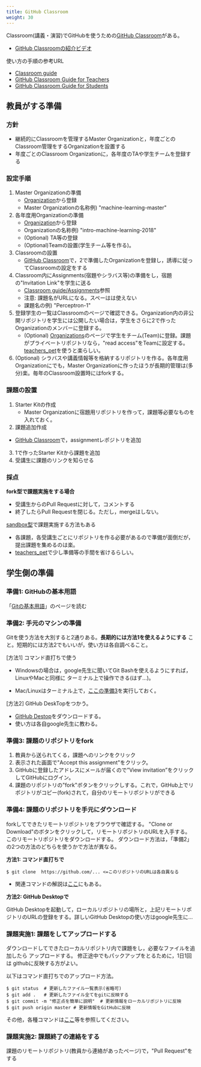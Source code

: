 ```yaml
---
title: GitHub Classroom
weight: 30
---
```


Classroom(講義・演習)でGitHubを使うための[GitHub Classroom](https://classroom.github.com/classrooms)がある。

- [GitHub Classroomの紹介ビデオ](https://classroom.github.com/videos)

使い方の手順の参考URL
- [Classroom guide](https://education.github.com/guide)
- [GitHub Classroom Guide for Teachers](https://github.com/jfiksel/github-classroom-for-teachers)
- [GitHub Classroom Guide for Students](https://github.com/jfiksel/github-classroom-for-students)

## 教員がする準備

### 方針
- 継続的にClassroomを管理するMaster Organizationと，年度ごとのClassroom管理をするOrganizationを設置する
- 年度ごとのClassroom Organizationに，各年度のTAや学生チームを登録する

### 設定手順
1. Master Organizationの準備
    - [Organization](https://github.com/settings/organizations)から登録
    - Master Organizationの名称例) "machine-learning-master"
2. 各年度用Organizationの準備
    - [Organization](https://github.com/settings/organizations)から登録
    - Organizationの名称例) "intro-machine-learning-2018"
    - (Optional) TA等の登録
    - (Optional)Teamの設置(学生チーム等を作る)。
3. Classroomの設置
    - [GitHub Classroom](https://classroom.github.com/classrooms)で，2で準備したOrganizationを登録し，誘導に従ってClassroomの設定をする
4. Classroom内にAssignments(宿題やシラバス等)の準備をし，宿題の"Invitation Link"を学生に送る
    - [Classroom guide/Assignments](https://education.github.com/guide/assignments)参照
    - 注意: 課題名がURLになる。スペーはは使えない
    - 課題名の例) "Perceptron-1"
5. 登録学生の一覧はClassroomのページで確認できる。Organization内の非公開リポジトリを学生には公開したい場合は，学生をさらに2で作ったOrganizationのメンバーに登録する。
    - (Optional) [Organizations](https://github.com/settings/organizations)のページで学生をチーム(Team)に登録。課題がプライベートリポジトリなら，"read access"をTeamに設定する。[teachers_pet](https://github.com/education/teachers_pet)を使うと楽らしい。
6. (Optional) シラバスや講義情報等を格納するリポジトリを作る。各年度用Organizationにでも，Master Organizationに作ったほうが長期的管理は(多分)楽。毎年のClassroom設置時にはforkする。

### 課題の設置

1. Starter Kitの作成
    - Master Organizationに宿題用リポジトリを作って，課題等必要なものを入れておく。
2. 課題追加作成
  - [GitHub Classroom](https://classroom.github.com/classrooms)で，assignmentレポジトリを追加
3. 1で作ったStarter Kitから課題を追加
4. 受講生に課題のリンクを知らせる


### 採点

**fork型で課題実施をする場合**

- 受講生からのPull Requestに対して，コメントする
- 終了したらPull Requestを閉じる。ただし，mergeはしない。

[sandbox型](https://education.github.com/guide/sandboxing)で課題実施する方法もある

- 各課題，各受講生ごとにリポジトリを作る必要があるので準備が面倒だが，提出課題を集めるのは楽。
- [teachers_pet](https://github.com/education/teachers_pet)で少し準備等の手間を省けるらしい。


## 学生側の準備

### 準備1: GitHubの基本用語

「[Gitの基本用語](../intro)」のページを読む

### 準備2: 手元のマシンの準備
Gitを使う方法を大別すると2通りある。**長期的には方法1を使えるようにする** こと。短期的には方法2でもいいが，使い方は各自調べること。

[方法1] コマンド直打ちで使う
- Windowsの場合は，google先生に聞いてGit Bashを使えるようにすれば，LinuxやMacと同様に
	ターミナル上で操作できる(はず...)。
<!--	https://qiita.com/shinsumicco/items/a1c799640131ae33c792-->
- Mac/Linuxはターミナル上で，[ここの準備3](../preparation)を実行しておく。

[方法2] GitHub DeskTopをつかう。
- [GitHub Destop](https://desktop.github.com/)をダウンロードする。
- 使い方は各自google先生に教わる。

### 準備3: 課題のリポジトリをfork

1. 教員から送られてくる，課題へのリンクをクリック
2. 表示された画面で"Accept this assignment"をクリック。
3. GitHubに登録したアドレスにメールが届くので”View invitation”をクリックしてGitHubにログイン。
4. 課題のリポジトリの"fork"ボタンをクリックしする。これで，GitHub上でリポジトリがコピー(fork)されて，自分のリモートリポジトリができる


### 準備4: 課題のリポジトリを手元にダウンロード

forkしてできたリモートリポジトリをブラウザで確認する。
"Clone or Download"のボタンをクリックして，リモートリポジトリのURLを入手する。
このリモートリポジトリをダウンロードする。
ダウンロード方法は，「準備2」の2つの方法のどちらを使うかで方法が異なる。

**方法1: コマンド直打ちで**

```
$ git clone  https://github.com/... <=このリポジトリのURLは各自異なる
```
- 関連コマンドの解説は[ここ](../init)にもある。

**方法2: GitHub Desktopで**

GitHub Desktopを起動して，ローカルリポジトリの場所と，上記リモートリポジトリのURLの登録をする。詳しいGitHub Desktopの使い方はgoogle先生に...


### 課題実施1: 課題をしてアップロードする

ダウンロードしてできたローカルリポジトリ内で課題をし，必要なファイルを追加したら
アップロードする。
修正途中でもパックアップをとるために，1日1回は githubに反映する方がよい。

以下はコマンド直打ちでのアップロード方法。
```
$ git status  # 更新したファイル一覧表示(省略可)
$ git add .   # 更新したファイル全てをgitに反映する
$ git commit -m "修正点を簡単に説明"  # 更新情報をローカルリポジトリに反映
$ git push origin master # 更新情報をGitHubに反映
```

その他，各種コマンドは[ここ](../commands)等を参照してください。

### 課題実施2: 課題終了の連絡をする

課題のリモートリポジトリ(教員から連絡があったページ)で，"Pull Request"をする
